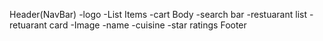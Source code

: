 Header(NavBar)
  -logo
  -List Items
  -cart
Body
-search bar
-restuarant list
  -retuarant card
    -Image
    -name
    -cuisine
    -star ratings
Footer